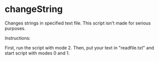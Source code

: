 # changeString
Changes strings in specified text file.
This script isn't made for serious purposes.

Instructions:

First, run the script with mode 2.
Then, put your text in "readfile.txt" and start script with modes 0 and 1.
